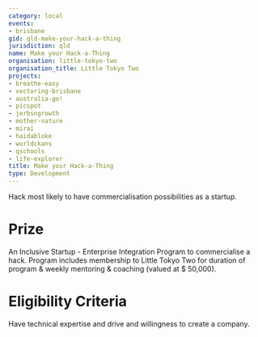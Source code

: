 ```yaml
---
category: local
events:
- brisbane
gid: qld-make-your-hack-a-thing
jurisdiction: qld
name: Make your Hack-a-Thing
organisation: little-tokyo-two
organisation_title: Little Tokyo Two
projects:
- breathe-easy
- vectoring-brisbane
- australia-go!
- picspot
- jerbsngrowth
- mother-nature
- mirai
- haidabloke
- worldckans
- qschools
- life-explorer
title: Make your Hack-a-Thing
type: Development
---
```


Hack most likely to have commercialisation possibilities as a startup.

# Prize
An Inclusive Startup - Enterprise Integration Program to commercialise a hack. Program includes membership to Little Tokyo Two for duration of program & weekly mentoring & coaching (valued at $ 50,000).

# Eligibility Criteria
Have technical expertise and drive and willingness to create a company.